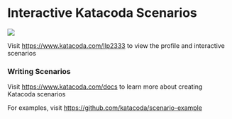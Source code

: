 # Interactive Katacoda Scenarios

[![](http://shields.katacoda.com/katacoda/llp2333/count.svg)](https://www.katacoda.com/llp2333 "Get your profile on Katacoda.com")

Visit https://www.katacoda.com/llp2333 to view the profile and interactive scenarios

### Writing Scenarios
Visit https://www.katacoda.com/docs to learn more about creating Katacoda scenarios

For examples, visit https://github.com/katacoda/scenario-example
